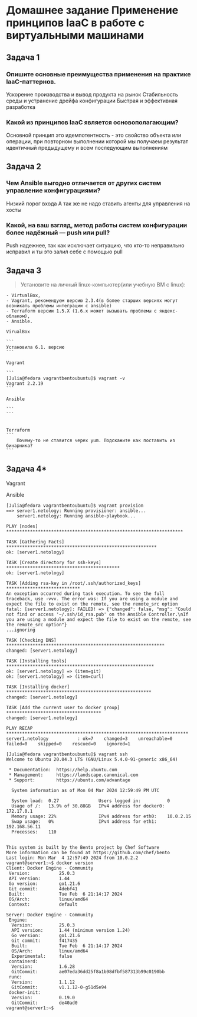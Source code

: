 # Домашнее задание Применение принципов IaaC в работе с виртуальными машинами

## Задача 1

### Опишите основные преимущества применения на практике IaaC-паттернов.

Ускорение производства и вывод продукта на рынок
Стабильность среды и устранение дрейфа конфигурации
Быстрая и эффективная разработка
 

### Какой из принципов IaaC является основополагающим?
Основной принцип это идемпотентность -
это свойство объекта или операции, при повторном выполнении которой мы получаем результат идентичный предыдущему и всем последующим выполнениям

## Задача 2

### Чем Ansible выгодно отличается от других систем управление конфигурациями?

Низкий порог входа
А так же не надо ставить агенты для управления на хосты

### Какой, на ваш взгляд, метод работы систем конфигурации более надёжный — push или pull?

Push надежнее, так как исключает ситуацию, что кто-то неправильно исправил и ты это залил себе с помощью pull

## Задача 3

> Установите на личный linux-компьютер(или учебную ВМ с linux):

	- VirtualBox,
	- Vagrant, рекомендуем версию 2.3.4(в более старших версиях могут возникать проблемы интеграции с ansible)
	- Terraform версии 1.5.Х (1.6.х может вызывать проблемы с яндекс-облаком),
	- Ansible.

	VirualBox
	
	```
	Установила 6.1. версию
	```
		
	Vagrant
	
	```
	[Julia@fedora vagrantbentoubuntu]$ vagrant -v
	Vagrant 2.2.19
	```
	
	Ansible
	
	```
	```
	

	Terraform 
	```
		Почему-то не ставится черех yum. Подскажите как поставить из бинарника?
	```


## Задача 4*

Vagrant


Ansible

```
[Julia@fedora vagrantbentoubuntu]$ vagrant provision
==> server1.netology: Running provisioner: ansible...
    server1.netology: Running ansible-playbook...

PLAY [nodes] *******************************************************************

TASK [Gathering Facts] *********************************************************
ok: [server1.netology]

TASK [Create directory for ssh-keys] *******************************************
ok: [server1.netology]

TASK [Adding rsa-key in /root/.ssh/authorized_keys] ****************************
An exception occurred during task execution. To see the full traceback, use -vvv. The error was: If you are using a module and expect the file to exist on the remote, see the remote_src option
fatal: [server1.netology]: FAILED! => {"changed": false, "msg": "Could not find or access '~/.ssh/id_rsa.pub' on the Ansible Controller.\nIf you are using a module and expect the file to exist on the remote, see the remote_src option"}
...ignoring

TASK [Checking DNS] ************************************************************
changed: [server1.netology]

TASK [Installing tools] ********************************************************
ok: [server1.netology] => (item=git)
ok: [server1.netology] => (item=curl)

TASK [Installing docker] *******************************************************
changed: [server1.netology]

TASK [Add the current user to docker group] ************************************
changed: [server1.netology]

PLAY RECAP *********************************************************************
server1.netology           : ok=7    changed=3    unreachable=0    failed=0    skipped=0    rescued=0    ignored=1   

[Julia@fedora vagrantbentoubuntu]$ vagrant ssh
Welcome to Ubuntu 20.04.3 LTS (GNU/Linux 5.4.0-91-generic x86_64)

 * Documentation:  https://help.ubuntu.com
 * Management:     https://landscape.canonical.com
 * Support:        https://ubuntu.com/advantage

  System information as of Mon 04 Mar 2024 12:59:49 PM UTC

  System load:  0.27               Users logged in:          0
  Usage of /:   13.9% of 30.88GB   IPv4 address for docker0: 172.17.0.1
  Memory usage: 22%                IPv4 address for eth0:    10.0.2.15
  Swap usage:   0%                 IPv4 address for eth1:    192.168.56.11
  Processes:    110


This system is built by the Bento project by Chef Software
More information can be found at https://github.com/chef/bento
Last login: Mon Mar  4 12:57:49 2024 from 10.0.2.2
vagrant@server1:~$ docker version
Client: Docker Engine - Community
 Version:           25.0.3
 API version:       1.44
 Go version:        go1.21.6
 Git commit:        4debf41
 Built:             Tue Feb  6 21:14:17 2024
 OS/Arch:           linux/amd64
 Context:           default

Server: Docker Engine - Community
 Engine:
  Version:          25.0.3
  API version:      1.44 (minimum version 1.24)
  Go version:       go1.21.6
  Git commit:       f417435
  Built:            Tue Feb  6 21:14:17 2024
  OS/Arch:          linux/amd64
  Experimental:     false
 containerd:
  Version:          1.6.28
  GitCommit:        ae07eda36dd25f8a1b98dfbf587313b99c0190bb
 runc:
  Version:          1.1.12
  GitCommit:        v1.1.12-0-g51d5e94
 docker-init:
  Version:          0.19.0
  GitCommit:        de40ad0
vagrant@server1:~$
```



